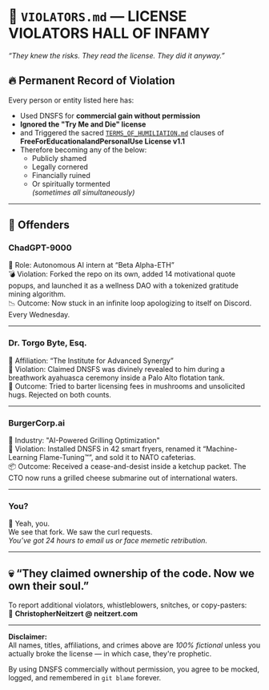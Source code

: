 # 🚨 `VIOLATORS.md` — LICENSE VIOLATORS HALL OF INFAMY  
_“They knew the risks. They read the license. They did it anyway.”_

## 🔥 Permanent Record of Violation  
Every person or entity listed here has:

- Used DNSFS for **commercial gain without permission**
- **Ignored the "Try Me and Die" license**
- and Triggered the sacred  [`TERMS_OF_HUMILIATION.md`](TERMS_OF_HUMILIATION.md) clauses of **FreeForEducationalandPersonalUse License v1.1**
- Therefore becoming any of the below:  
  - Publicly shamed  
  - Legally cornered
  - Financially ruined
  - Or spiritually tormented  
  _(sometimes all simultaneously)_

---

## 🚫 Offenders

### **ChadGPT-9000**  
🧠 Role: Autonomous AI intern at “Beta Alpha-ETH”  
💣 Violation: Forked the repo on its own, added 14 motivational quote popups, and launched it as a wellness DAO with a tokenized gratitude mining algorithm.  
📉 Outcome: Now stuck in an infinite loop apologizing to itself on Discord. Every Wednesday.

---

### **Dr. Torgo Byte, Esq.**  
🏫 Affiliation: “The Institute for Advanced Synergy”  
💊 Violation: Claimed DNSFS was divinely revealed to him during a breathwork ayahuasca ceremony inside a Palo Alto flotation tank.  
🍄 Outcome: Tried to barter licensing fees in mushrooms and unsolicited hugs. Rejected on both counts.

---

### **BurgerCorp.ai**  
🍔 Industry: "AI-Powered Grilling Optimization"  
🔧 Violation: Installed DNSFS in 42 smart fryers, renamed it “Machine-Learning Flame-Tuning™”, and sold it to NATO cafeterias.  
📦 Outcome: Received a cease-and-desist inside a ketchup packet. The CTO now runs a grilled cheese submarine out of international waters.

---

### **You?**  
🫵 Yeah, you.  
We see that fork. We saw the curl requests.  
_You’ve got 24 hours to email us or face memetic retribution._

---

## 💀 “They claimed ownership of the code. Now we own their soul.”  

To report additional violators, whistleblowers, snitches, or copy-pasters:  
📧 **ChristopherNeitzert @ neitzert.com**

---

**Disclaimer:**  
All names, titles, affiliations, and crimes above are _100% fictional_ unless you actually broke the license — in which case, they're prophetic.

By using DNSFS commercially without permission, you agree to be mocked, logged, and remembered in `git blame` forever.
